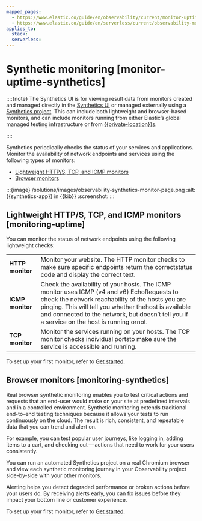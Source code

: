 ```yaml
---
mapped_pages:
  - https://www.elastic.co/guide/en/observability/current/monitor-uptime-synthetics.html
  - https://www.elastic.co/guide/en/serverless/current/observability-monitor-synthetics.html
applies_to:
  stack:
  serverless:
---
```


# Synthetic monitoring [monitor-uptime-synthetics]

::::{note}
The Synthetics UI is for viewing result data from monitors created and managed directly in the [Synthetics UI](../../../solutions/observability/apps/create-monitors-in-synthetics-app.md) or managed externally using a [Synthetics project](../../../solutions/observability/apps/create-monitors-with-project-monitors.md). This can include both lightweight and browser-based monitors, and can include monitors running from either Elastic’s global managed testing infrastructure or from [{{private-location}}s](../../../solutions/observability/apps/monitor-resources-on-private-networks.md).

::::

Synthetics periodically checks the status of your services and applications. Monitor the availability of network endpoints and services using the following types of monitors:

* [Lightweight HTTP/S, TCP, and ICMP monitors](../../../solutions/observability/apps/synthetic-monitoring.md#monitoring-uptime)
* [Browser monitors](../../../solutions/observability/apps/synthetic-monitoring.md#monitoring-synthetics)

:::{image} /solutions/images/observability-synthetics-monitor-page.png
:alt: {{synthetics-app}} in {{kib}}
:screenshot:
:::

## Lightweight HTTP/S, TCP, and ICMP monitors [monitoring-uptime]

You can monitor the status of network endpoints using the following lightweight checks:

|     |     |
| --- | --- |
| **HTTP monitor** | Monitor your website. The HTTP monitor checks to make sure specific endpoints return the correctstatus code and display the correct text. |
| **ICMP monitor** | Check the availability of your hosts. The ICMP monitor uses ICMP (v4 and v6) EchoRequests to check the network reachability of the hosts you are pinging. This will tell you whether thehost is available and connected to the network, but doesn’t tell you if a service on the host is running ornot. |
| **TCP monitor** | Monitor the services running on your hosts. The TCP monitor checks individual portsto make sure the service is accessible and running. |

To set up your first monitor, refer to [Get started](../../../solutions/observability/apps/get-started.md).

## Browser monitors [monitoring-synthetics]

Real browser synthetic monitoring enables you to test critical actions and requests that an end-user would make on your site at predefined intervals and in a controlled environment. Synthetic monitoring extends traditional end-to-end testing techniques because it allows your tests to run continuously on the cloud. The result is rich, consistent, and repeatable data that you can trend and alert on.

For example, you can test popular user journeys, like logging in, adding items to a cart, and checking out — actions that need to work for your users consistently.

You can run an automated Synthetics project on a real Chromium browser and view each synthetic monitoring journey in your Observability project side-by-side with your other monitors.

Alerting helps you detect degraded performance or broken actions before your users do. By receiving alerts early, you can fix issues before they impact your bottom line or customer experience.

To set up your first monitor, refer to [Get started](../../../solutions/observability/apps/get-started.md).